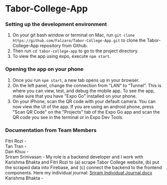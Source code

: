 # Tabor-College-App
### Setting up the development environment
1. On your git bash window or terminal on Mac, run `git clone https://github.com/Falzaro/Tabor-College-App.git` to clone the Tabor-College-App repository from Github.
2. Then run `cd tabor-college-app` to go to the project directory.
3. To view the app using expo, execute `npm start`.

### Opening the app on your phone

1. Once you run `npm start`, a new tab opens up in your browser. 
2. On the left panel, change the connection from "LAN" to “Tunnel”. This is where you can view, test, and debug the mobile app. To see the app, make sure that you have "Expo Go" installed on your phone.
3. On your iPhone, scan the QR code with your default camera. You can now view the UI of the app. If you are using an android phone, press "Scan QR Code" on the "Projects" tab of the Expo Go app and scan the QR code you see in the terminal or in Expo Dev Tools.


### Documentation from Team Members
Fitri Rozi - <br />
Tan Tran - <br />
Dan Khuu - <br />
Sriram Srinivasan - My role is a backend developer and I work with Karishma Bhakta and Fitri Rozi to (a) scrape Tabor College website, (b) put the scraped data into Firebase, and (c) connect the backend to the frontend components. Here my individual journal: [Sriram Individual Journal.docx](https://github.com/Falzaro/Tabor-College-App/files/8147344/Sriram.Individual.Journal.docx) <br />
Karishma Bhakta - <br />
